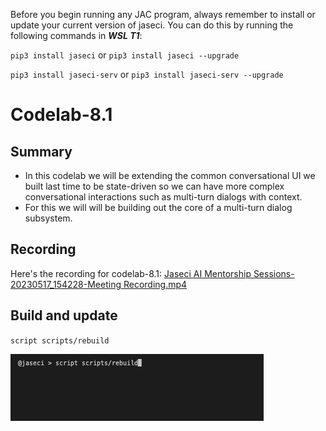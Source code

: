 Before you begin running any JAC program, always remember to install or update your current version of jaseci. You can do this by running the following commands in __*WSL T1*__:

`pip3 install jaseci` or `pip3 install jaseci --upgrade`

`pip3 install jaseci-serv` or `pip3 install jaseci-serv --upgrade`

# Codelab-8.1

## Summary

* In this codelab we will be extending the common conversational UI we built last time to be state-driven so we can have more complex conversational interactions such as multi-turn dialogs with context.
* For this we will will be building out the core of a multi-turn dialog subsystem.

## Recording

Here's the recording for codelab-8.1: [Jaseci AI Mentorship Sessions-20230517_154228-Meeting Recording.mp4](https://v75corp-my.sharepoint.com/personal/eldon_marks_v75inc_com/_layouts/15/stream.aspx?id=%2Fpersonal%2Feldon%5Fmarks%5Fv75inc%5Fcom%2FDocuments%2FRecordings%2FJaseci%20AI%20Mentorship%20Sessions%2D20230517%5F154228%2DMeeting%20Recording%2Emp4&ga=1)


## Build and update

`script scripts/rebuild`

![alt text](https://github.com/Jaseci-Labs/inr-codelabs/blob/codelab-8.1/images/c8_build_update.png?raw=true)
